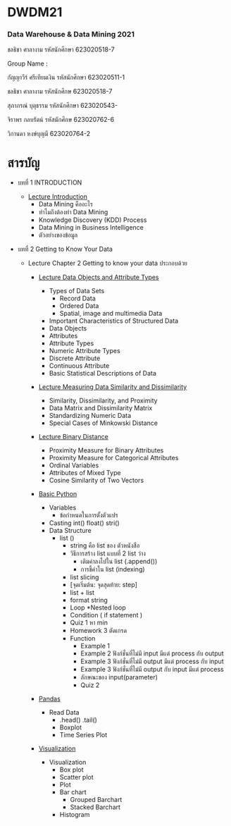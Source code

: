 # DWDM21

### Data Warehouse & Data Mining 2021

ชลธิชา ศาลางาม รหัสนักศึกษา 623020518-7

Group Name :

  กัญญาวีร์ ศรีเทียมเงิน รหัสนักศึกษา 623020511-1
  
  ชลธิชา ศาลางาม รหัสนักศึกษ 623020518-7
  
  สุภาภรณ์ บุตุธรรม รหัสนักศึกษา 623020543-
  
  จิราพร กลบรัตน์ รหัสนักศึกษ 623020762-6
  
  วิกานดา หงษ์บุญมี 623020764-2



# สารบัญ
* บทที่ 1 INTRODUCTION 
  * [Lecture Introduction](https://github.com/Chonthichasi/DWDM2021/blob/main/Chapter1.pdf)
    * Data Mining คืออะไร
    * ทำไมถึงต้องทำ Data Mining
    * Knowledge Discovery (KDD) Process
    * Data Mining in Business Intelligence
    * ตัวอย่างของข้อมูล
 
* บทที่ 2 Getting to Know Your Data
  * Lecture Chapter 2 Getting to know your data ประกอบด้วย 
    * [Lecture Data Objects and Attribute Types](https://github.com/Chonthichasi/DWDM2021/blob/main/Chapter2.pdf)
      * Types of Data Sets
        * Record Data
        * Ordered Data
        * Spatial, image and multimedia Data
      * Important Characteristics of Structured Data
      * Data Objects
      * Attributes
      * Attribute Types
      * Numeric Attribute Types
      * Discrete Attribute
      * Continuous Attribute
      * Basic Statistical Descriptions of Data
 
    * [Lecture Measuring Data Similarity and Dissimilarity](https://github.com/Chonthichasi/DWDM2021/blob/main/02Data.pdf)
      * Similarity, Dissimilarity, and Proximity
      * Data Matrix and Dissimilarity Matrix
      * Standardizing Numeric Data
      * Special Cases of Minkowski Distance

    * [Lecture Binary Distance](https://github.com/Chonthichasi/DWDM2021/blob/main/Chapter1.pdf)
      * Proximity Measure for Binary Attributes
      * Proximity Measure for Categorical Attributes
      * Ordinal Variables
      * Attributes of Mixed Type
      * Cosine Similarity of Two Vectors
     
    * [Basic Python](https://github.com/Chonthichasi/DWDM2021/blob/main/Data101(Chapter2).ipynb)
      * Variables
          * ข้อกำหนดในการตั้งตัวแปร
      * Casting int() float() stri()
      * Data Structure
        * list ()
          * string คือ list ของ ตัวหนังสือ
          * วิธีการสร้าง list แบบที่ 2 list ว่าง
            * เติมค่าลงไปใน list (.append())
            * การชี้ค่าใน list (indexing)
           * list slicing
            * [จุดเริ่มต้น: จุดสุดท้าย: step]
           * list + list
           * format string
           * Loop
              *Nested loop
           * Condition ( if statement )
            * Quiz 1 หา min
            * Homework 3 ตัดเกรด
          * Function
            * Example 1
            * Example 2 ฟังก์ชั่นที่ไม่มี input มีแต่ process กับ output
            * Example 3 ฟังก์ชั่นที่ไม่มี output มีแต่ process กับ input
            * Example 3 ฟังก์ชั่นที่ไม่มี output กับ input มีแต่ process
            * ลักษณะของ input(parameter)
            * Quiz 2
     * [Pandas](https://github.com/Chonthichasi/DWDM2021/blob/main/Data102.ipynb)
       * Read Data
          * .head() .tail()
          * Boxplot
          * Time Series Plot
    * [Visualization](https://github.com/Chonthichasi/DWDM2021/blob/main/Data_Visualization.ipynb)
      * Visualization
        * Box plot
        * Scatter plot
        * Plot
        * Bar chart
          * Grouped Barchart
          * Stacked Barchart
        * Histogram




